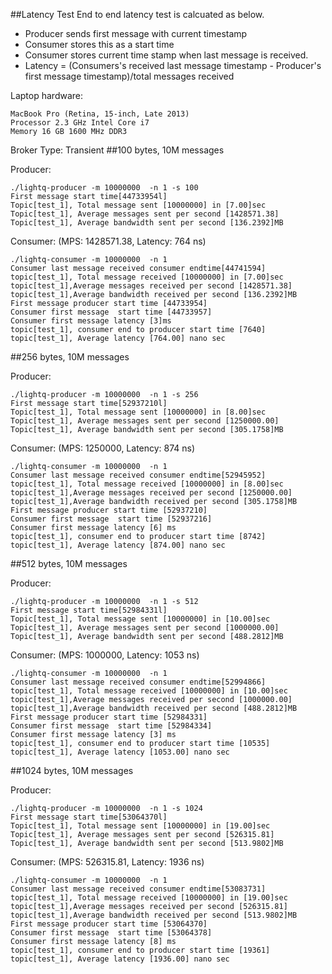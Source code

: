 ##Latency Test
End to end latency test is calcuated as below.
- Producer sends first message with current timestamp
- Consumer stores this as a start time
- Consumer stores current time stamp when last message is received.
- Latency = (Consumers's received last message timestamp - Producer's first message timestamp)/total messages received

Laptop hardware:

    MacBook Pro (Retina, 15-inch, Late 2013)
    Processor 2.3 GHz Intel Core i7
    Memory 16 GB 1600 MHz DDR3
    
Broker Type: Transient
##100 bytes, 10M messages

Producer:

    ./lightq-producer -m 10000000  -n 1 -s 100
    First message start time[44733954l]
    Topic[test_1], Total message sent [10000000] in [7.00]sec
    Topic[test_1], Average messages sent per second [1428571.38]
    Topic[test_1], Average bandwidth sent per second [136.2392]MB
    
Consumer: (MPS: 1428571.38, Latency: 764 ns)

    ./lightq-consumer -m 10000000  -n 1
    Consumer last message received consumer endtime[44741594]
    topic[test_1], Total message received [10000000] in [7.00]sec
    topic[test_1],Average messages received per second [1428571.38]
    topic[test_1],Average bandwidth received per second [136.2392]MB
    First message producer start time [44733954]
    Consumer first message  start time [44733957]
    Consumer first message latency [3]ms
    topic[test_1], consumer end to producer start time [7640]
    topic[test_1], Average latency [764.00] nano sec
    

##256 bytes, 10M messages

Producer:

    ./lightq-producer -m 10000000  -n 1 -s 256
    First message start time[52937210l]
    Topic[test_1], Total message sent [10000000] in [8.00]sec
    Topic[test_1], Average messages sent per second [1250000.00]
    Topic[test_1], Average bandwidth sent per second [305.1758]MB
    
Consumer: (MPS: 1250000, Latency: 874 ns)

    ./lightq-consumer -m 10000000  -n 1
    Consumer last message received consumer endtime[52945952]
    topic[test_1], Total message received [10000000] in [8.00]sec
    topic[test_1],Average messages received per second [1250000.00]
    topic[test_1],Average bandwidth received per second [305.1758]MB
    First message producer start time [52937210]
    Consumer first message  start time [52937216]
    Consumer first message latency [6] ms
    topic[test_1], consumer end to producer start time [8742]
    topic[test_1], Average latency [874.00] nano sec
    
##512 bytes, 10M messages

Producer:

    ./lightq-producer -m 10000000  -n 1 -s 512
    First message start time[52984331l]
    Topic[test_1], Total message sent [10000000] in [10.00]sec
    Topic[test_1], Average messages sent per second [1000000.00]
    Topic[test_1], Average bandwidth sent per second [488.2812]MB
    
Consumer: (MPS: 1000000, Latency: 1053 ns)

    ./lightq-consumer -m 10000000  -n 1
    Consumer last message received consumer endtime[52994866]
    topic[test_1], Total message received [10000000] in [10.00]sec
    topic[test_1],Average messages received per second [1000000.00]
    topic[test_1],Average bandwidth received per second [488.2812]MB
    First message producer start time [52984331]
    Consumer first message  start time [52984334]
    Consumer first message latency [3] ms
    topic[test_1], consumer end to producer start time [10535]
    topic[test_1], Average latency [1053.00] nano sec
    
    
##1024 bytes, 10M messages

Producer:

    ./lightq-producer -m 10000000  -n 1 -s 1024
    First message start time[53064370l]
    Topic[test_1], Total message sent [10000000] in [19.00]sec
    Topic[test_1], Average messages sent per second [526315.81]
    Topic[test_1], Average bandwidth sent per second [513.9802]MB
    
Consumer: (MPS: 526315.81, Latency: 1936 ns)

    ./lightq-consumer -m 10000000  -n 1
    Consumer last message received consumer endtime[53083731]
    topic[test_1], Total message received [10000000] in [19.00]sec
    topic[test_1],Average messages received per second [526315.81]
    topic[test_1],Average bandwidth received per second [513.9802]MB
    First message producer start time [53064370]
    Consumer first message  start time [53064378]
    Consumer first message latency [8] ms
    topic[test_1], consumer end to producer start time [19361]
    topic[test_1], Average latency [1936.00] nano sec
   

